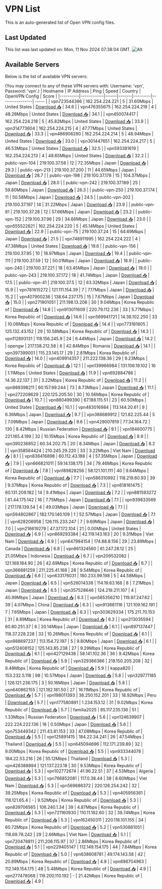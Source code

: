 # VPN List

This is an auto-generated list of Open VPN config files.

## Last Updated

This list was last updated on: Mon, 11 Nov 2024 07:38:04 GMT.
![Alt](https://repobeats.axiom.co/api/embed/186b98318ef1479477931607c1ad7d823f12451f.svg "Repobeats analytics image")

## Available Servers

Below is the list of available VPN servers:

(You may connect to any of these VPN servers with: Username: 'vpn', Password: 'vpn'.)
| Hostname | IP Address | Ping | Speed | Country | OpenVPN Config | Score |
|----------|------------|------|-------|---------|----------------| ----- |
| vpn723544366 | 162.254.224.221 | 5 | 31.60Mbps | United States | [Download 📥](./configs/server_0_US.ovpn) | 34.6 |
| vpn476355675 | 162.254.224.219 | 4 | 48.28Mbps | United States | [Download 📥](./configs/server_1_US.ovpn) | 34.1 |
| vpn450074417 | 162.254.224.218 | 5 | 45.82Mbps | United States | [Download 📥](./configs/server_2_US.ovpn) | 33.9 |
| vpn314773604 | 162.254.224.215 | 4 | 47.77Mbps | United States | [Download 📥](./configs/server_3_US.ovpn) | 33.3 |
| vpn486906280 | 162.254.224.214 | 5 | 48.94Mbps | United States | [Download 📥](./configs/server_4_US.ovpn) | 33.0 |
| vpn301447651 | 162.254.224.217 | 5 | 46.53Mbps | United States | [Download 📥](./configs/server_5_US.ovpn) | 32.5 |
| vpn593381619 | 162.254.224.213 | 4 | 48.65Mbps | United States | [Download 📥](./configs/server_6_US.ovpn) | 32.2 |
| public-vpn-104 | 219.100.37.58 | 12 | 72.35Mbps | Japan | [Download 📥](./configs/server_7_JP.ovpn) | 29.3 |
| public-vpn-213 | 219.100.37.200 | 11 | 44.65Mbps | Japan | [Download 📥](./configs/server_8_JP.ovpn) | 28.7 |
| public-vpn-198 | 219.100.37.178 | 15 | 104.37Mbps | Japan | [Download 📥](./configs/server_9_JP.ovpn) | 28.0 |
| public-vpn-242 | 219.100.37.189 | 25 | 59.80Mbps | Japan | [Download 📥](./configs/server_10_JP.ovpn) | 26.3 |
| public-vpn-250 | 219.100.37.174 | 11 | 50.58Mbps | Japan | [Download 📥](./configs/server_11_JP.ovpn) | 24.5 |
| public-vpn-202 | 219.100.37.197 | 14 | 31.22Mbps | Japan | [Download 📥](./configs/server_12_JP.ovpn) | 23.9 |
| public-vpn-81 | 219.100.37.28 | 12 | 57.66Mbps | Japan | [Download 📥](./configs/server_13_JP.ovpn) | 23.2 |
| public-vpn-152 | 219.100.37.96 | 29 | 34.66Mbps | Japan | [Download 📥](./configs/server_14_JP.ovpn) | 23.0 |
| vpn555522821 | 162.254.224.220 | 5 | 45.14Mbps | United States | [Download 📥](./configs/server_15_US.ovpn) | 22.9 |
| public-vpn-75 | 219.100.37.24 | 15 | 64.69Mbps | Japan | [Download 📥](./configs/server_16_JP.ovpn) | 21.5 |
| vpn748911995 | 162.254.224.222 | 4 | 47.38Mbps | United States | [Download 📥](./configs/server_17_US.ovpn) | 19.6 |
| public-vpn-156 | 219.100.37.95 | 10 | 18.97Mbps | Japan | [Download 📥](./configs/server_18_JP.ovpn) | 19.4 |
| public-vpn-111 | 219.100.37.59 | 12 | 50.01Mbps | Japan | [Download 📥](./configs/server_19_JP.ovpn) | 18.9 |
| public-vpn-240 | 219.100.37.221 | 18 | 63.45Mbps | Japan | [Download 📥](./configs/server_20_JP.ovpn) | 18.0 |
| public-vpn-243 | 219.100.37.172 | 18 | 41.74Mbps | Japan | [Download 📥](./configs/server_21_JP.ovpn) | 17.5 |
| public-vpn-41 | 219.100.37.5 | 12 | 63.32Mbps | Japan | [Download 📥](./configs/server_22_JP.ovpn) | 15.9 |
| vpn781615272 | 121.111.154.39 | 7 | 7.17Mbps | Japan | [Download 📥](./configs/server_23_JP.ovpn) | 15.2 |
| vpn407900236 | 138.64.237.175 | 15 | 7.67Mbps | Japan | [Download 📥](./configs/server_24_JP.ovpn) | 15.0 |
| vpn271901051 | 211.198.13.208 | 30 | 9.04Mbps | Korea Republic of | [Download 📥](./configs/server_25_KR.ovpn) | 14.8 |
| vpn913011609 | 220.79.112.236 | 33 | 5.77Mbps | Korea Republic of | [Download 📥](./configs/server_26_KR.ovpn) | 14.6 |
| vpn569941721 | 14.38.102.250 | 33 | 10.08Mbps | Korea Republic of | [Download 📥](./configs/server_27_KR.ovpn) | 14.4 |
| vpn773181605 | 125.132.43.152 | 29 | 10.58Mbps | Korea Republic of | [Download 📥](./configs/server_28_KR.ovpn) | 14.3 |
| vpn112893131 | 118.156.245.9 | 24 | 6.44Mbps | Japan | [Download 📥](./configs/server_29_JP.ovpn) | 14.2 |
| opengw | 217.138.212.58 | 6 | 42.84Mbps | Romania | [Download 📥](./configs/server_30_RO.ovpn) | 14.1 |
| vpn397399001 | 115.23.145.17 | 29 | 2.81Mbps | Korea Republic of | [Download 📥](./configs/server_31_KR.ovpn) | 14.0 |
| vpn409914357 | 211.222.138.36 | 29 | 9.23Mbps | Korea Republic of | [Download 📥](./configs/server_32_KR.ovpn) | 12.1 |
| vpn139966984 | 131.106.19.102 | 16 | 1.11Mbps | United States | [Download 📥](./configs/server_33_US.ovpn) | 11.9 |
| vpn692884786 | 14.36.22.137 | 31 | 3.22Mbps | Korea Republic of | [Download 📥](./configs/server_34_KR.ovpn) | 11.2 |
| vpn989398211 | 60.157.99.244 | 73 | 8.73Mbps | Japan | [Download 📥](./configs/server_35_JP.ovpn) | 11.1 |
| vpn272208629 | 220.125.205.50 | 30 | 10.56Mbps | Korea Republic of | [Download 📥](./configs/server_36_KR.ovpn) | 10.7 |
| vpn880499390 | 67.188.115.51 | 23 | 60.50Mbps | United States | [Download 📥](./configs/server_37_US.ovpn) | 10.1 |
| vpn483016984 | 113.144.20.61 | 9 | 6.36Mbps | Japan | [Download 📥](./configs/server_38_JP.ovpn) | 9.7 |
| vpn388689912 | 121.82.225.44 | 5 | 7.09Mbps | Japan | [Download 📥](./configs/server_39_JP.ovpn) | 9.6 |
| vpn429007819 | 77.34.164.72 | 130 | 8.42Mbps | Russian Federation | [Download 📥](./configs/server_40_RU.ovpn) | 9.1 |
| vpn184600775 | 221.165.4.199 | 32 | 10.15Mbps | Korea Republic of | [Download 📥](./configs/server_41_KR.ovpn) | 8.9 |
| vpn390236852 | 60.34.202.75 | 20 | 8.34Mbps | Japan | [Download 📥](./configs/server_42_JP.ovpn) | 8.2 |
| vpn358564424 | 210.245.29.220 | 33 | 3.22Mbps | Viet Nam | [Download 📥](./configs/server_43_VN.ovpn) | 8.1 |
| vpn836416898 | 60.112.43.188 | 4 | 57.35Mbps | Japan | [Download 📥](./configs/server_44_JP.ovpn) | 7.9 |
| vpn666821011 | 59.14.138.175 | 34 | 79.46Mbps | Korea Republic of | [Download 📥](./configs/server_45_KR.ovpn) | 7.8 |
| vpn189828256 | 58.121.101.111 | 40 | 9.64Mbps | Korea Republic of | [Download 📥](./configs/server_46_KR.ovpn) | 7.7 |
| vpn586310992 | 118.219.60.93 | 39 | 9.37Mbps | Korea Republic of | [Download 📥](./configs/server_47_KR.ovpn) | 7.3 |
| vpn618161475 | 60.131.209.182 | 14 | 9.41Mbps | Japan | [Download 📥](./configs/server_48_JP.ovpn) | 7.2 |
| vpn881593272 | 61.44.175.142 | 16 | 7.75Mbps | Japan | [Download 📥](./configs/server_49_JP.ovpn) | 7.1 |
| vpn939833569 | 217.178.139.54 | 4 | 49.03Mbps | Japan | [Download 📥](./configs/server_50_JP.ovpn) | 7.1 |
| vpn594802867 | 182.170.140.109 | 1 | 52.57Mbps | Japan | [Download 📥](./configs/server_51_JP.ovpn) | 7.1 |
| vpn628206958 | 126.115.233.247 | 7 | 9.69Mbps | Japan | [Download 📥](./configs/server_52_JP.ovpn) | 7.0 |
| vpn216619279 | 47.37.172.104 | 21 | 0.00Mbps | United States | [Download 📥](./configs/server_53_US.ovpn) | 6.9 |
| vpn869293384 | 42.119.143.163 | 20 | 9.31Mbps | Viet Nam | [Download 📥](./configs/server_54_VN.ovpn) | 6.9 |
| vpn647984154 | 174.88.8.156 | 29 | 23.89Mbps | Canada | [Download 📥](./configs/server_55_CA.ovpn) | 6.8 |
| vpn861324560 | 61.247.28.12 | 25 | 21.05Mbps | Indonesia | [Download 📥](./configs/server_56_ID.ovpn) | 6.7 |
| vpn209532082 | 121.169.184.90 | 26 | 42.69Mbps | Korea Republic of | [Download 📥](./configs/server_57_KR.ovpn) | 6.7 |
| vpn366881259 | 211.225.41.168 | 28 | 9.54Mbps | Korea Republic of | [Download 📥](./configs/server_58_KR.ovpn) | 6.6 |
| vpn633176031 | 180.233.99.198 | 5 | 44.58Mbps | Japan | [Download 📥](./configs/server_59_JP.ovpn) | 6.5 |
| vpn526014338 | 114.19.63.168 | 8 | 7.21Mbps | Japan | [Download 📥](./configs/server_60_JP.ovpn) | 6.5 |
| vpn357528646 | 124.219.211.107 | 4 | 40.99Mbps | Japan | [Download 📥](./configs/server_61_JP.ovpn) | 6.3 |
| vpn565356210 | 119.97.247.62 | 39 | 4.07Mbps | China | [Download 📥](./configs/server_62_CN.ovpn) | 6.3 |
| vpn913661116 | 121.109.162.191 | 7 | 7.65Mbps | Japan | [Download 📥](./configs/server_63_JP.ovpn) | 6.3 |
| vpn303629334 | 175.211.70.153 | 31 | 8.89Mbps | Korea Republic of | [Download 📥](./configs/server_64_KR.ovpn) | 6.3 |
| vpn213035594 | 60.80.251.37 | 6 | 20.14Mbps | Japan | [Download 📥](./configs/server_65_JP.ovpn) | 6.1 |
| vpn897137447 | 118.37.228.228 | 33 | 10.26Mbps | Korea Republic of | [Download 📥](./configs/server_66_KR.ovpn) | 6.1 |
| vpn988697237 | 113.154.72.197 | 5 | 9.80Mbps | Japan | [Download 📥](./configs/server_67_JP.ovpn) | 6.1 |
| vpn512408152 | 125.143.85.238 | 27 | 9.29Mbps | Korea Republic of | [Download 📥](./configs/server_68_KR.ovpn) | 6.1 |
| vpn427129438 | 58.141.102.36 | 36 | 9.42Mbps | Korea Republic of | [Download 📥](./configs/server_69_KR.ovpn) | 5.9 |
| vpn329366386 | 218.150.205.208 | 32 | 9.48Mbps | Korea Republic of | [Download 📥](./configs/server_70_KR.ovpn) | 5.9 |
| kappa820 | 153.232.5.118 | 98 | 10.57Mbps | Japan | [Download 📥](./configs/server_71_JP.ovpn) | 5.8 |
| vpn329771185 | 126.121.236.175 | 3 | 50.16Mbps | Japan | [Download 📥](./configs/server_72_JP.ovpn) | 5.8 |
| vpn640862155 | 121.182.181.50 | 27 | 16.11Mbps | Korea Republic of | [Download 📥](./configs/server_73_KR.ovpn) | 5.7 |
| vpn198011393 | 38.250.152.201 | 33 | 18.92Mbps | Peru | [Download 📥](./configs/server_74_PE.ovpn) | 5.7 |
| vpn177580891 | 1.234.153.12 | 31 | 9.02Mbps | Korea Republic of | [Download 📥](./configs/server_75_KR.ovpn) | 5.7 |
| familia2025 | 85.117.235.136 | 51 | 1.33Mbps | Russian Federation | [Download 📥](./configs/server_76_RU.ovpn) | 5.6 |
| vpn124639907 | 222.224.222.136 | 16 | 0.50Mbps | Japan | [Download 📥](./configs/server_77_JP.ovpn) | 5.6 |
| vpn753449342 | 211.43.81.153 | 33 | 47.08Mbps | Korea Republic of | [Download 📥](./configs/server_78_KR.ovpn) | 5.5 |
| vpn125891415 | 184.22.34.241 | 26 | 47.54Mbps | Thailand | [Download 📥](./configs/server_79_TH.ovpn) | 5.5 |
| vpn645094696 | 112.171.239.89 | 32 | 9.00Mbps | Korea Republic of | [Download 📥](./configs/server_80_KR.ovpn) | 5.5 |
| vpn933344078 | 184.22.53.216 | 26 | 55.12Mbps | Thailand | [Download 📥](./configs/server_81_TH.ovpn) | 5.3 |
| vpn428388894 | 121.137.223.18 | 30 | 9.53Mbps | Korea Republic of | [Download 📥](./configs/server_82_KR.ovpn) | 5.3 |
| vpn102772674 | 41.96.22.51 | 37 | 4.53Mbps | Algeria | [Download 📥](./configs/server_83_DZ.ovpn) | 5.3 |
| vpn766852081 | 117.0.38.44 | 38 | 8.60Mbps | Viet Nam | [Download 📥](./configs/server_84_VN.ovpn) | 5.3 |
| vpn569686372 | 220.126.254.242 | 32 | 39.25Mbps | Korea Republic of | [Download 📥](./configs/server_85_KR.ovpn) | 5.3 |
| vpn405956361 | 116.121.65.4 | - | 9.52Mbps | Korea Republic of | [Download 📥](./configs/server_86_KR.ovpn) | 5.3 |
| vpn839706565 | 106.240.1.34 | 39 | 4.87Mbps | Korea Republic of | [Download 📥](./configs/server_87_KR.ovpn) | 5.3 |
| vpn721160930 | 110.11.182.60 | 32 | 39.74Mbps | Korea Republic of | [Download 📥](./configs/server_88_KR.ovpn) | 5.3 |
| vpn162450311 | 220.118.101.155 | 34 | 60.72Mbps | Korea Republic of | [Download 📥](./configs/server_89_KR.ovpn) | 5.2 |
| vpn530861051 | 118.69.78.242 | 29 | 2.66Mbps | Viet Nam | [Download 📥](./configs/server_90_VN.ovpn) | 5.1 |
| vpn720478811 | 211.206.115.97 | 37 | 2.86Mbps | Korea Republic of | [Download 📥](./configs/server_91_KR.ovpn) | 5.1 |
| vpn229405147 | 112.149.154.175 | 44 | 7.64Mbps | Korea Republic of | [Download 📥](./configs/server_92_KR.ovpn) | 5.0 |
| vpn638608781 | 49.174.143.58 | 42 | 20.89Mbps | Korea Republic of | [Download 📥](./configs/server_93_KR.ovpn) | 4.9 |
| vpn686704963 | 112.149.154.175 | 48 | 5.48Mbps | Korea Republic of | [Download 📥](./configs/server_94_KR.ovpn) | 4.9 |
| vpn277478068 | 119.200.110.192 | - | 21.42Mbps | Korea Republic of | [Download 📥](./configs/server_95_KR.ovpn) | 4.9 |
